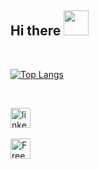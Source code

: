 ## Hi there <img src="https://media.tenor.com/images/3b388fe03da271d2674faf85eb7c3fcd/tenor.gif" width=40 height=40 />  

</br>

[![Top Langs](https://github-readme-stats.vercel.app/api/top-langs/?username=keoabetswe&layout=compact&count-private=true&theme=dark&hide=html,css,hack)](https://github.com/keoabetswe/github-readme-stats)

</br>

<!-- [<img src='https://raw.githubusercontent.com/iconic/open-iconic/master/svg/globe.svg' alt='Personal Website' height='32' target="_blank">][1]&nbsp; -->
[<img src='https://cdn.jsdelivr.net/npm/simple-icons@3.0.1/icons/linkedin.svg' alt='linkedin' height='32' target="_blank">][2]&nbsp;
<!-- [<img src='https://cdn.jsdelivr.net/npm/simple-icons@3.0.1/icons/medium.svg' alt='Medium' height='32' target="_blank">][3] -->
[<img src='https://cdn.jsdelivr.net/npm/simple-icons@3.0.1/icons/freecodecamp.svg' alt='FreeCodeCamp' height='32' target="_blank">][4]

<!-- [1]: https://keo-nthite.herokuapp.com/ -->
[2]: https://www.linkedin.com/in/keoabetswe-nthite/
<!-- [3]: https://medium.com/@keonthite -->
[4]: https://www.freecodecamp.org/keoabetswe

